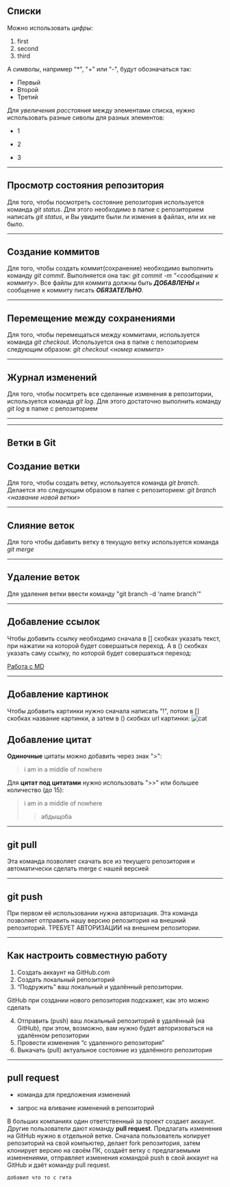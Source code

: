 ## Списки

Можно использовать *цифры*:

1. first
2. second
3. third

А *символы*, например "*", "+" или "-", будут обозначаться так:

* Первый
* Второй
* Третий

Для *увеличения расстояния* между элементами списка, нужно использовать разные сиволы для разных элементов:

* 1
- 2
+ 3

---

## Просмотр состояния репозитория
Для того, чтобы посмотреть состояние репозитория используется команда *git status*. Для этого необходимо в папке с репозиторием написать *git status*, и Вы увидите были ли измения в файлах, или их не было.

---


## Создание коммитов
Для того, чтобы создать коммит(сохранение) необходимо выполнить команду *git commit*. Выполняется она так: *git commit -m "<сообщение к коммиту>*. Все файлы для коммита должны быть ***ДОБАВЛЕНЫ*** и сообщение к коммиту писать ***ОБЯЗАТЕЛЬНО***.

---

## Перемещение между сохранениями
Для того, чтобы перемещаться между коммитами, используется команда *git checkout*. Используется она в папке с пепозиторием следующим образом: *git checkout <номер коммита>*

---

## Журнал изменений
Для того, чтобы посмтреть все сделанные изменения в репозитории, используется команда *git log*. Для этого достаточно выполнить команду *git log* в папке с репозиторием

---
---

## **Ветки в Git**

## Создание ветки

Для того, чтобы создать ветку, используется команда *git branch*. Делается это следующим образом в папке с репозиторием: *git branch <название новой ветки>*

---

## Слияние веток

Для того чтобы дабавить ветку в текущую ветку используется команда *git merge <name branch>*

---

## Удаление веток
Для удаления ветки ввести команду "git branch -d 'name branch'"

---
## Добавление ссылок
Чтобы добавить ссылку необходимо сначала в [] скобках указать текст, при нажатии на которой будет совершаться переход. А в () скобках указать саму ссылку, по которой будет совершаться переход:

[Работа с MD](https://gist.github.com/Jekins/2bf2d0638163f1294637)
***
## Добавление картинок
Чтобы добавить картинки нужно сначала написать "!", потом в [] скобках название картинки, а затем в () скобках url картинки:
![cat](https://c.wallhere.com/photos/68/a9/1680x1050_px_animals_cats_kittens-1913535.jpg!d)
 
## Добавление цитат
**Одиночные** цитаты можно добавить через знак ">":

>i am in a middle of nowhere

Для **цитат под цитатами** нужно использовать ">>" или большее количество (до 15):
>i am in a middle of nowhere
>> абдыщоба

---


## **git pull**
Эта команда позволяет скачать все из текущего репозитория и автоматически сделать merge с нашей версией

---


## **git push**
При первом её использовании нужна авторизация.
Эта команда позволяет отправить нашу версию репозитория на внешний репозиторий. ТРЕБУЕТ АВТОРИЗАЦИИ на внешнем репозитории.

---

## Как настроить совместную работу

1. Создать аккаунт на GitHub.com
2. Создать локальный репозиторий
3. “Подружить” ваш локальный и удалённый репозитории. 
    
GitHub при создании нового репозитория подскажет, как это можно сделать
    
4. Отправить (push) ваш локальный репозиторий в удалённый (на GitHub), при этом, возможно, вам нужно будет авторизоваться на удалённом репозитории
5. Провести изменения “с удаленного репозитория”
6. Выкачать (pull) актуальное состояние из удалённого репозитория

---

## pull request

- команда для предложения изменений 

- запрос на вливание изменений в репозиторий

В больших компаниях один ответственный за проект создает аккаунт. Другие пользователи дают команду **pull request**. Предлагать изменения на GitHub нужно в отдельной ветке. 
Сначала пользователь копирует репозиторий на свой компьютер, делает fork репозитория, затем клонирует версию на своём ПК, создаёт ветку с предлагаемыми изменениями, отправляет изменения командой push в свой аккаунт на GitHub и даёт команду pull request.
    
    
    добавил что то с гита
